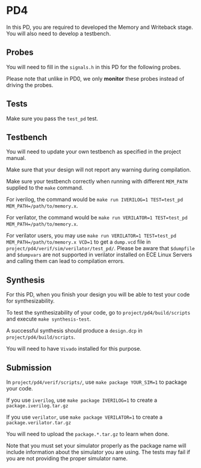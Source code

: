 # PD4

In this PD, you are required to developed the Memory and Writeback stage.
You will also need to develop a testbench.

## Probes

You will need to fill in the `signals.h` in this PD for the following probes.

Please note that unlike in PD0, we only **monitor** these probes instead of driving the probes.

## Tests

Make sure you pass the `test_pd` test.

## Testbench

You will need to update your own testbench as specified in the project manual.

Make sure that your design will not report any warning during compilation.

Make sure your testbench correctly when running with different `MEM_PATH` supplied to the `make` command.

For iverilog, the command would be `make run IVERILOG=1 TEST=test_pd MEM_PATH=/path/to/memory.x`.

For verilator, the command would be `make run VERILATOR=1 TEST=test_pd MEM_PATH=/path/to/memory.x`.

For verilator users, you may use `make run VERILATOR=1 TEST=test_pd MEM_PATH=/path/to/memory.x VCD=1` to get a `dump.vcd` file in `project/pd4/verif/sim/verilator/test_pd/`. 
Please be aware that `$dumpfile` and `$dumpvars` are not supported in verilator installed on ECE Linux Servers and calling them can lead to compilation errors.

## Synthesis

For this PD, when you finish your design you will be able to test your code for synthesizability.

To test the synthesizability of your code, go to `project/pd4/build/scripts` and execute `make synthesis-test`.

A successful synthesis should produce a `design.dcp` in `project/pd4/build/scripts`.

You will need to have `Vivado` installed for this purpose.

## Submission

In `project/pd4/verif/scripts/`, use `make package YOUR_SIM=1` to package your code.

If you use `iverilog`, use `make package IVERILOG=1` to create a `package.iverilog.tar.gz`

If you use `verilator`, use `make package VERILATOR=1` to create a `package.verilator.tar.gz`

You will need to upload the `package.*.tar.gz` to learn when done.

Note that you must set your simulator properly as the package name will include
information about the simulator you are using.
The tests may fail if you are not providing the proper simulator name.

